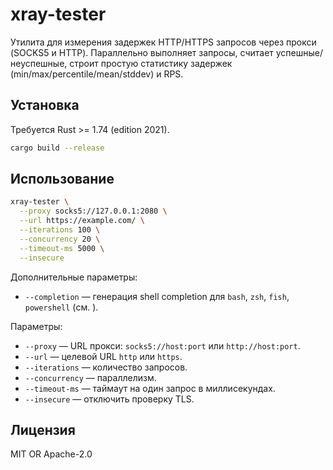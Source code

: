 # xray-tester

Утилита для измерения задержек HTTP/HTTPS запросов через прокси (SOCKS5 и HTTP). Параллельно выполняет запросы, считает успешные/неуспешные, строит простую статистику задержек (min/max/percentile/mean/stddev) и RPS.

## Установка

Требуется Rust >= 1.74 (edition 2021).

```bash
cargo build --release
```

## Использование

```bash
xray-tester \
  --proxy socks5://127.0.0.1:2080 \
  --url https://example.com/ \
  --iterations 100 \
  --concurrency 20 \
  --timeout-ms 5000 \
  --insecure
```

Дополнительные параметры:
- `--completion` — генерация shell completion для `bash`, `zsh`, `fish`, `powershell` (см. ).

Параметры:
- `--proxy` — URL прокси: `socks5://host:port` или `http://host:port`.
- `--url` — целевой URL `http` или `https`.
- `--iterations` — количество запросов.
- `--concurrency` — параллелизм.
- `--timeout-ms` — таймаут на один запрос в миллисекундах.
- `--insecure` — отключить проверку TLS.

## Лицензия

MIT OR Apache-2.0
